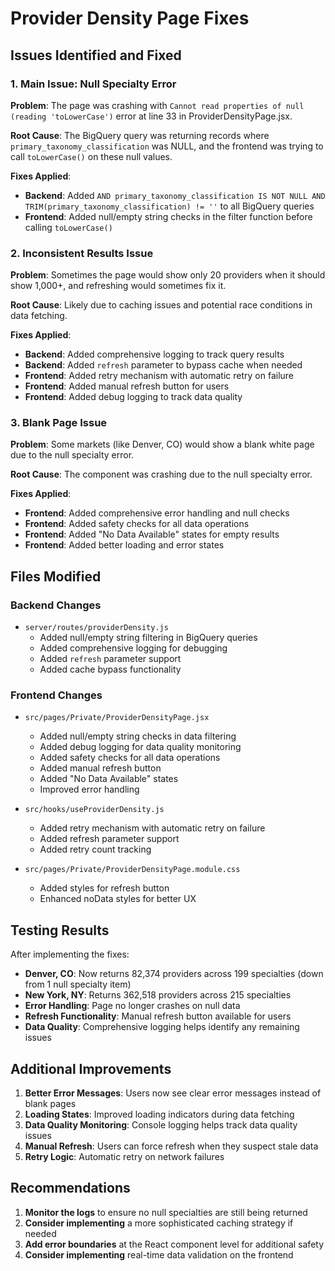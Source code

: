 # Provider Density Page Fixes

## Issues Identified and Fixed

### 1. **Main Issue: Null Specialty Error**
**Problem**: The page was crashing with `Cannot read properties of null (reading 'toLowerCase')` error at line 33 in ProviderDensityPage.jsx.

**Root Cause**: The BigQuery query was returning records where `primary_taxonomy_classification` was NULL, and the frontend was trying to call `toLowerCase()` on these null values.

**Fixes Applied**:
- **Backend**: Added `AND primary_taxonomy_classification IS NOT NULL AND TRIM(primary_taxonomy_classification) != ''` to all BigQuery queries
- **Frontend**: Added null/empty string checks in the filter function before calling `toLowerCase()`

### 2. **Inconsistent Results Issue**
**Problem**: Sometimes the page would show only 20 providers when it should show 1,000+, and refreshing would sometimes fix it.

**Root Cause**: Likely due to caching issues and potential race conditions in data fetching.

**Fixes Applied**:
- **Backend**: Added comprehensive logging to track query results
- **Backend**: Added `refresh` parameter to bypass cache when needed
- **Frontend**: Added retry mechanism with automatic retry on failure
- **Frontend**: Added manual refresh button for users
- **Frontend**: Added debug logging to track data quality

### 3. **Blank Page Issue**
**Problem**: Some markets (like Denver, CO) would show a blank white page due to the null specialty error.

**Root Cause**: The component was crashing due to the null specialty error.

**Fixes Applied**:
- **Frontend**: Added comprehensive error handling and null checks
- **Frontend**: Added safety checks for all data operations
- **Frontend**: Added "No Data Available" states for empty results
- **Frontend**: Added better loading and error states

## Files Modified

### Backend Changes
- `server/routes/providerDensity.js`
  - Added null/empty string filtering in BigQuery queries
  - Added comprehensive logging for debugging
  - Added `refresh` parameter support
  - Added cache bypass functionality

### Frontend Changes
- `src/pages/Private/ProviderDensityPage.jsx`
  - Added null/empty string checks in data filtering
  - Added debug logging for data quality monitoring
  - Added safety checks for all data operations
  - Added manual refresh button
  - Added "No Data Available" states
  - Improved error handling

- `src/hooks/useProviderDensity.js`
  - Added retry mechanism with automatic retry on failure
  - Added refresh parameter support
  - Added retry count tracking

- `src/pages/Private/ProviderDensityPage.module.css`
  - Added styles for refresh button
  - Enhanced noData styles for better UX

## Testing Results

After implementing the fixes:
- **Denver, CO**: Now returns 82,374 providers across 199 specialties (down from 1 null specialty item)
- **New York, NY**: Returns 362,518 providers across 215 specialties
- **Error Handling**: Page no longer crashes on null data
- **Refresh Functionality**: Manual refresh button available for users
- **Data Quality**: Comprehensive logging helps identify any remaining issues

## Additional Improvements

1. **Better Error Messages**: Users now see clear error messages instead of blank pages
2. **Loading States**: Improved loading indicators during data fetching
3. **Data Quality Monitoring**: Console logging helps track data quality issues
4. **Manual Refresh**: Users can force refresh when they suspect stale data
5. **Retry Logic**: Automatic retry on network failures

## Recommendations

1. **Monitor the logs** to ensure no null specialties are still being returned
2. **Consider implementing** a more sophisticated caching strategy if needed
3. **Add error boundaries** at the React component level for additional safety
4. **Consider implementing** real-time data validation on the frontend 
